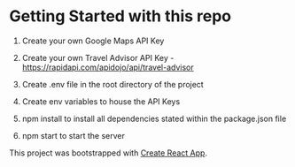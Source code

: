 # Getting Started with this repo
1. Create your own Google Maps API Key
2. Create your own Travel Advisor API Key - https://rapidapi.com/apidojo/api/travel-advisor
3. Create .env file in the root directory of the project
4. Create env variables to house the API Keys

1. npm install to install all dependencies stated within the package.json file
2. npm start to start the server

This project was bootstrapped with [Create React App](https://github.com/facebook/create-react-app).


